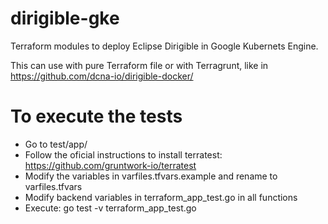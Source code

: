 # dirigible-gke

Terraform modules to deploy Eclipse Dirigible in Google Kubernets Engine.

This can use with pure Terraform file or with Terragrunt, like in https://github.com/dcna-io/dirigible-docker/

# To execute the tests


- Go to test/app/
- Follow the oficial instructions to install terratest: https://github.com/gruntwork-io/terratest
- Modify the variables in varfiles.tfvars.example and rename to varfiles.tfvars
- Modify backend variables in terraform_app_test.go in all functions
- Execute: go test -v terraform_app_test.go
